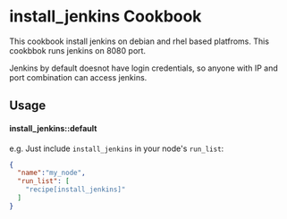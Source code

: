 install_jenkins Cookbook
========================

This cookbook install jenkins on debian and rhel based platfroms.
This cookbbok runs jenkins on 8080 port.

Jenkins by default doesnot have login credentials, so anyone with IP and port combination can access jenkins.

Usage
-----
#### install_jenkins::default
e.g.
Just include `install_jenkins` in your node's `run_list`:

```json
{
  "name":"my_node",
  "run_list": [
    "recipe[install_jenkins]"
  ]
}
```


